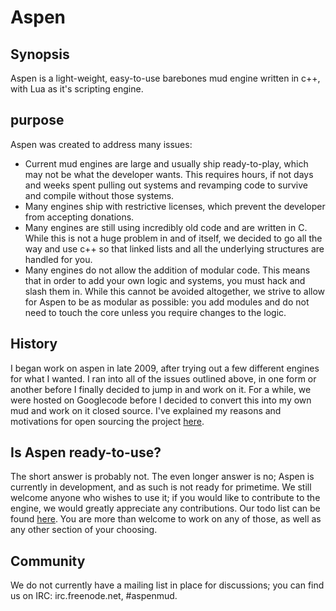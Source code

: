 Aspen
=====

## Synopsis

Aspen is a light-weight, easy-to-use barebones mud engine written in c++, with Lua as it's scripting engine.

## purpose
Aspen was created to address many issues:
* Current mud engines are large and usually ship ready-to-play, which may not be what the developer wants. This requires hours, if not days and weeks spent pulling out systems and revamping code to survive and compile without those systems.
* Many engines ship with restrictive licenses, which prevent the developer from accepting donations.
* Many engines are still using incredibly old code and are written in C. While this is not a huge problem in and of itself, we decided to go all the way and use c++ so that linked lists and all the underlying structures are handled for you.
* Many engines do not allow the addition of modular code. This means that in order to add your own logic and systems, you must hack and slash them in. While this cannot be avoided altogether, we strive to allow for Aspen to be as modular as possible: you add modules and do not need to touch the core unless you require changes to the logic.

## History
I began work on aspen in late 2009, after trying out a few different engines for what I wanted. I ran into all of the issues outlined above, in one form or another before I finally decided to jump in and work on it. For a while, we were hosted on Googlecode before I decided to convert this into my own mud and work on it closed source. I've explained my reasons and motivations for open sourcing the project [here](http://tysdomain.com/blog/?p=192).

## Is Aspen ready-to-use?
The short answer is probably not. The even longer answer is no; Aspen is currently in development, and as such is not ready for primetime. We still welcome anyone who wishes to use it; if you would like to contribute to the engine, we would greatly appreciate any contributions. Our todo list can     be found [here](wiki/todo.md). You are more than welcome to work on any of those, as well as any other section of your choosing.
## Community
We do not currently have a mailing list in place for discussions; you can find us on IRC: irc.freenode.net, #aspenmud.
